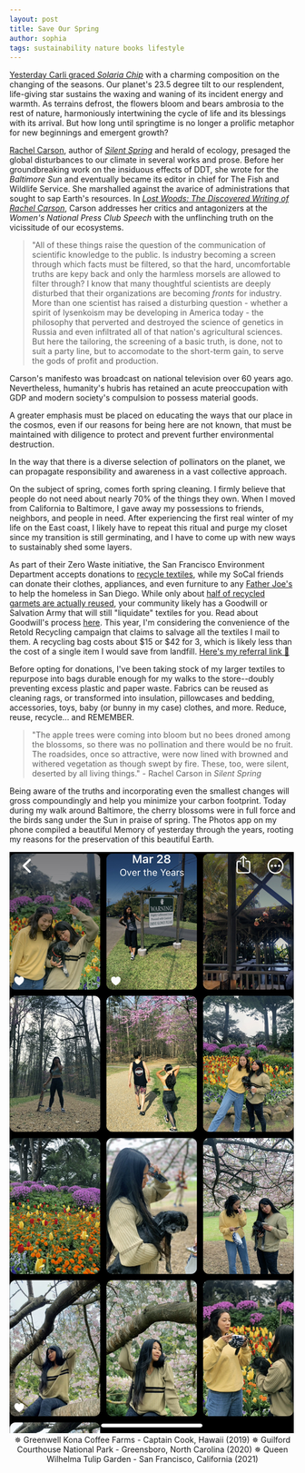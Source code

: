 ```yaml
---
layout: post
title: Save Our Spring
author: sophia
tags: sustainability nature books lifestyle
---
```


[Yesterday Carli graced *Solaria Chip*](https://solariachip.github.io/spring/) with a charming composition on the changing of the seasons. Our planet's 23.5 degree tilt to our resplendent, life-giving star sustains the waxing and waning of its incident energy and warmth. As terrains defrost, the flowers bloom and bears ambrosia to the rest of nature, harmoniously intertwining the cycle of life and its blessings with its arrival. But how long until springtime is no longer a prolific metaphor for new beginnings and emergent growth? 

[Rachel Carson](https://www.newyorker.com/magazine/2018/03/26/the-right-way-to-remember-rachel-carson), author of [*Silent Spring*](http://www.rachelcarson.org/SilentSpring.aspx) and herald of ecology, presaged the global disturbances to our climate in several works and prose. Before her groundbreaking work on the insiduous effects of DDT, she wrote for the *Baltimore Sun* and eventually became its editor in chief for The Fish and Wildlife Service. She marshalled against the avarice of administrations that sought to sap Earth's resources. In [*Lost Woods: The Discovered Writing of Rachel Carson*](http://www.lindalear.com/lost_woods__the_discovered_writing_of_rachel_carson_27236.htm), Carson addresses her critics and antagonizers at the *Women's National Press Club Speech* with the unflinching truth on the vicissitude of our ecosystems.

> "All of these things raise the question of the communication of scientific knowledge to the public. Is industry becoming a screen through which facts must be filtered, so that the hard, uncomfortable truths are kepy back and only the harmless morsels are allowed to filter through? I know that many thoughtful scientists are deeply disturbed that their organizations are becoming *fronts* for industry. More than one scientist has raised a disturbing question - whether a spirit of lysenkoism may be developing in America today - the philosophy that perverted and destroyed the science of genetics in Russia and even infiltrated all of that nation's agricultural sciences. But here the tailoring, the screening of a basic truth, is done, not to suit a party line, but to accomodate to the short-term gain, to serve the gods of profit and production.

Carson's manifesto was broadcast on national television over 60 years ago. Nevertheless, humanity's hubris has retained an acute preoccupation with GDP and modern society's compulsion to possess material goods.

A greater emphasis must be placed on educating the ways that our place in the cosmos, even if our reasons for being here are not known, that must be maintained with diligence to protect and prevent further environmental destruction.

In the way that there is a diverse selection of pollinators on the planet, we can propagate responsibility and awareness in a vast collective approach.

On the subject of spring, comes forth spring cleaning.
I firmly believe that people do not need about nearly 70% of the things they own. When I moved from California to Baltimore, I gave away my possessions to friends, neighbors, and people in need. After experiencing the first real winter of my life on the East coast, I likely have to repeat this ritual and purge my closet since my transition is still germinating, and I have to come up with new ways to sustainably shed some layers.

As part of their Zero Waste initiative, the San Francisco Environment Department accepts donations to [recycle textiles](https://sfenvironment.org/textiles), while my SoCal friends can donate their clothes, appliances, and even furniture to any [Father Joe's](https://my.neighbor.org/take-action/donate-goods/) to help the homeless in San Diego. 
While only about [half of recycled garmets are actually reused](https://www.liveabout.com/how-garment-recycling-works-2877992), your community likely has a Goodwill or Salvation Army that will still "liquidate" textiles for you. Read about Goodwill's process [here](https://www.huffpost.com/entry/what-does-goodwill-do-with-your-clothes_n_57e06b96e4b0071a6e092352). 
This year, I'm considering the convenience of the Retold Recycling campaign that claims to salvage all the textiles I mail to them. A recycling bag costs about $15 or $42 for 3, which is likely less than the cost of a single item I would save from landfill. [Here's my referral link 🌻](https://www.talkable.com/x/JcpCkv)

Before opting for donations, I've been taking stock of my larger textiles to repurpose into bags durable enough for my walks to the store--doubly preventing excess plastic and paper waste. Fabrics can be reused as cleaning rags, or transformed into insulation, pillowcases and bedding, accessories, toys, baby (or bunny in my case) clothes, and more. Reduce, reuse, recycle... and REMEMBER. 

> "The apple trees were coming into bloom but no bees droned among the blossoms, so there was no pollination and there would be no fruit. The roadsides, once so attractive, were now lined with browned and withered vegetation as though swept by fire. These, too, were silent, deserted by all living things." - Rachel Carson in *Silent Spring*

Being aware of the truths and incorporating even the smallest changes will gross compoundingly and help you minimize your carbon footprint. Today during my walk around Baltimore, the cherry blossoms were in full force and the birds sang under the Sun in praise of spring. The Photos app on my phone compiled a beautiful Memory of yesterday through the years, rooting my reasons for the preservation of this beautiful Earth.

<img src='/images/IMG_9283.jpg'>
<center>
✵ Greenwell Kona Coffee Farms - Captain Cook, Hawaii (2019)
✵ Guilford Courthouse National Park - Greensboro, North Carolina (2020)
✵ Queen Wilhelma Tulip Garden - San Francisco, California (2021) 
  </center>
